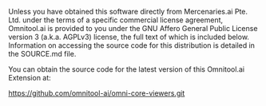 Unless you have obtained this software directly from Mercenaries.ai Pte. Ltd. under the terms of a specific commercial license agreement, Omnitool.ai is provided to you under the GNU Affero General Public License version 3 (a.k.a. AGPLv3) license, the full text of which is included below. Information on accessing the source code for this distribution is detailed in the SOURCE.md file.

You can obtain the source code for the latest version of this Omnitool.ai Extension at:

https://github.com/omnitool-ai/omni-core-viewers.git
